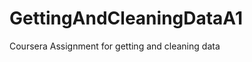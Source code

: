 GettingAndCleaningDataA1
========================

Coursera Assignment for getting and cleaning data
